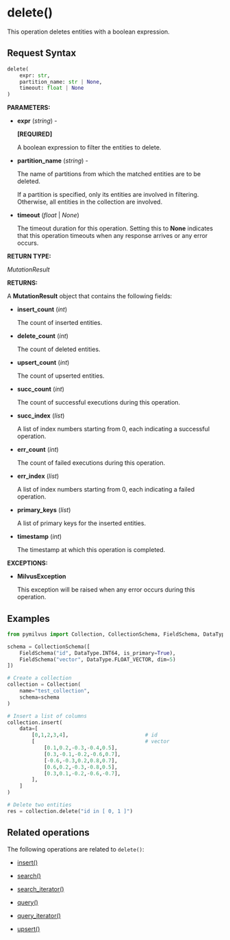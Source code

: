 # delete()

This operation deletes entities with a boolean expression.

## Request Syntax

```python
delete(
    expr: str, 
    partition_name: str | None, 
    timeout: float | None
)
```

**PARAMETERS:**

- **expr** (*string*) -

    **[REQUIRED]** 

    A boolean expression to filter the entities to delete.

- **partition_name** (*string*) -

    The name of partitions from which the matched entities are to be deleted.

    If a partition is specified, only its entities are involved in filtering. Otherwise, all entities in the collection are involved.

- **timeout** (*float* | *None*)  

    The timeout duration for this operation. Setting this to **None** indicates that this operation timeouts when any response arrives or any error occurs.

**RETURN TYPE:**

*MutationResult*

**RETURNS:**

A **MutationResult** object that contains the following fields:

- **insert_count** (*int*)

    The count of inserted entities.

- **delete_count** (*int*)

    The count of deleted entities.

- **upsert_count** (*int*)

    The count of upserted entities.

- **succ_count** (*int*)

    The count of successful executions during this operation.

- **succ_index** (*list*)

    A list of index numbers starting from 0, each indicating a successful operation.

- **err_count** (*int*)

    The count of failed executions during this operation.

- **err_index** (*list*)

    A list of index numbers starting from 0, each indicating a failed operation.

- **primary_keys** (*list*)

    A list of primary keys for the inserted entities.

- **timestamp** (*int*)

    The timestamp at which this operation is completed.

**EXCEPTIONS:**

- **MilvusException**

    This exception will be raised when any error occurs during this operation.

## Examples

```python
from pymilvus import Collection, CollectionSchema, FieldSchema, DataType

schema = CollectionSchema([
    FieldSchema("id", DataType.INT64, is_primary=True),
    FieldSchema("vector", DataType.FLOAT_VECTOR, dim=5)
])

# Create a collection
collection = Collection(
    name="test_collection",
    schema=schema
)

# Insert a list of columns
collection.insert(
    data=[
        [0,1,2,3,4],                         # id
        [                                    # vector
            [0.1,0.2,-0.3,-0.4,0.5],
            [0.3,-0.1,-0.2,-0.6,0.7],
            [-0.6,-0.3,0.2,0.8,0.7],
            [0.6,0.2,-0.3,-0.8,0.5],
            [0.3,0.1,-0.2,-0.6,-0.7],
        ],
    ]
)

# Delete two entities
res = collection.delete("id in [ 0, 1 ]")

```

## Related operations

The following operations are related to `delete()`:

- [insert()](insert.md)

- [search()](search.md)

- [search_iterator()](search_iterator.md)

- [query()](query.md)

- [query_iterator()](query_iterator.md)

- [upsert()](upsert.md)

